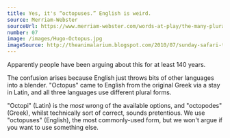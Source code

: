 ```yaml
---
title: Yes, it's “octopuses.” English is weird.
source: Merriam-Webster
sourceUrl: https://www.merriam-webster.com/words-at-play/the-many-plurals-of-octopus-octopi-octopuses-octopodes
number: 07
image: /images/Hugo-Octopus.jpg
imageSource: http://theanimalarium.blogspot.com/2010/07/sunday-safari-tentacled-mystery.html
---
```


Apparently people have been arguing about this for at least 140 years.

The confusion arises because English just throws bits of other languages into a blender. "Octopus" came to English from the original Greek via a stay in Latin, and all three languages use different plural forms.

"Octopi" (Latin) is the _most_ wrong of the available options, and "octopodes" (Greek), whilst technically sort of correct, sounds pretentious. We use "octopuses" (English), the most commonly-used form, but we won't argue if you want to use something else.

